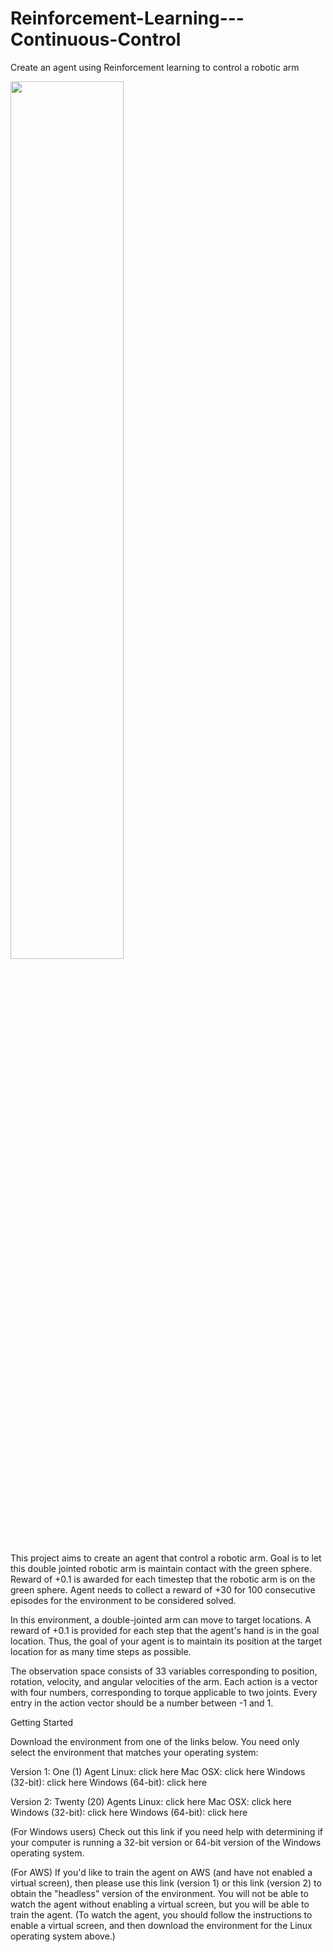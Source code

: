 # Reinforcement-Learning---Continuous-Control
Create an agent using Reinforcement learning to control a robotic arm

<img src="images/reacher.gif" width="60%" align="top-left" alt="" title="Robot Arms" />

This project aims to create an agent that control a robotic arm. Goal is to let this double jointed robotic arm is maintain contact with the green sphere. Reward of +0.1 is awarded for each timestep that the robotic arm is on the green sphere. Agent needs to collect a reward of +30 for 100 consecutive episodes for the environment to be considered solved.  

In this environment, a double-jointed arm can move to target locations. A reward of +0.1 is provided for each step that the agent's hand is in the goal location. Thus, the goal of your agent is to maintain its position at the target location for as many time steps as possible.

The observation space consists of 33 variables corresponding to position, rotation, velocity, and angular velocities of the arm. Each action is a vector with four numbers, corresponding to torque applicable to two joints. Every entry in the action vector should be a number between -1 and 1.


Getting Started

Download the environment from one of the links below. You need only select the environment that matches your operating system:

Version 1: One (1) Agent
  Linux: click here
  Mac OSX: click here
  Windows (32-bit): click here
  Windows (64-bit): click here

Version 2: Twenty (20) Agents
  Linux: click here
  Mac OSX: click here
  Windows (32-bit): click here
  Windows (64-bit): click here

(For Windows users) Check out this link if you need help with determining if your computer is running a 32-bit version or 64-bit version of the Windows operating system.

(For AWS) If you'd like to train the agent on AWS (and have not enabled a virtual screen), then please use this link (version 1) or this link (version 2) to obtain the "headless" version of the environment. You will not be able to watch the agent without enabling a virtual screen, but you will be able to train the agent. (To watch the agent, you should follow the instructions to enable a virtual screen, and then download the environment for the Linux operating system above.)

